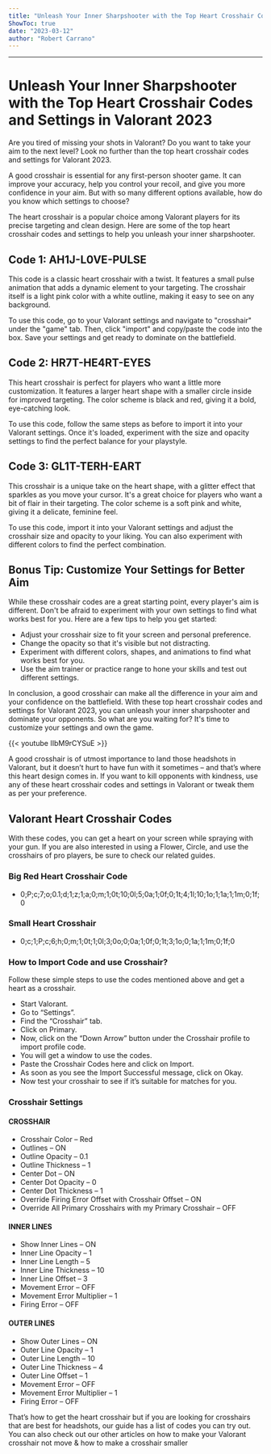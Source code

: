 ```yaml
---
title: "Unleash Your Inner Sharpshooter with the Top Heart Crosshair Codes and Settings in Valorant 2023"
ShowToc: true 
date: "2023-03-12"
author: "Robert Carrano"
---
```

*****
# Unleash Your Inner Sharpshooter with the Top Heart Crosshair Codes and Settings in Valorant 2023

Are you tired of missing your shots in Valorant? Do you want to take your aim to the next level? Look no further than the top heart crosshair codes and settings for Valorant 2023.

A good crosshair is essential for any first-person shooter game. It can improve your accuracy, help you control your recoil, and give you more confidence in your aim. But with so many different options available, how do you know which settings to choose?

The heart crosshair is a popular choice among Valorant players for its precise targeting and clean design. Here are some of the top heart crosshair codes and settings to help you unleash your inner sharpshooter.

## Code 1: AH1J-L0VE-PULSE

This code is a classic heart crosshair with a twist. It features a small pulse animation that adds a dynamic element to your targeting. The crosshair itself is a light pink color with a white outline, making it easy to see on any background. 

To use this code, go to your Valorant settings and navigate to "crosshair" under the "game" tab. Then, click "import" and copy/paste the code into the box. Save your settings and get ready to dominate on the battlefield.

## Code 2: HR7T-HE4RT-EYES

This heart crosshair is perfect for players who want a little more customization. It features a larger heart shape with a smaller circle inside for improved targeting. The color scheme is black and red, giving it a bold, eye-catching look.

To use this code, follow the same steps as before to import it into your Valorant settings. Once it's loaded, experiment with the size and opacity settings to find the perfect balance for your playstyle.

## Code 3: GL1T-TERH-EART

This crosshair is a unique take on the heart shape, with a glitter effect that sparkles as you move your cursor. It's a great choice for players who want a bit of flair in their targeting. The color scheme is a soft pink and white, giving it a delicate, feminine feel.

To use this code, import it into your Valorant settings and adjust the crosshair size and opacity to your liking. You can also experiment with different colors to find the perfect combination.

## Bonus Tip: Customize Your Settings for Better Aim

While these crosshair codes are a great starting point, every player's aim is different. Don't be afraid to experiment with your own settings to find what works best for you. Here are a few tips to help you get started:

- Adjust your crosshair size to fit your screen and personal preference.
- Change the opacity so that it's visible but not distracting.
- Experiment with different colors, shapes, and animations to find what works best for you.
- Use the aim trainer or practice range to hone your skills and test out different settings.

In conclusion, a good crosshair can make all the difference in your aim and your confidence on the battlefield. With these top heart crosshair codes and settings for Valorant 2023, you can unleash your inner sharpshooter and dominate your opponents. So what are you waiting for? It's time to customize your settings and own the game.

{{< youtube IIbM9rCYSuE >}} 



A good crosshair is of utmost importance to land those headshots in Valorant, but it doesn’t hurt to have fun with it sometimes – and that’s where this heart design comes in. If you want to kill opponents with kindness, use any of these heart crosshair codes and settings in Valorant or tweak them as per your preference.
 
## Valorant Heart Crosshair Codes
 
With these codes, you can get a heart on your screen while spraying with your gun. If you are also interested in using a Flower, Circle, and use the crosshairs of pro players, be sure to check our related guides.
 
### Big Red Heart Crosshair Code
 

 
- 0;P;c;7;o;0.1;d;1;z;1;a;0;m;1;0t;10;0l;5;0a;1;0f;0;1t;4;1l;10;1o;1;1a;1;1m;0;1f;0

 
### Small Heart Crosshair
 
- 0;c;1;P;c;6;h;0;m;1;0t;1;0l;3;0o;0;0a;1;0f;0;1t;3;1o;0;1a;1;1m;0;1f;0

 
### How to Import Code and use Crosshair?
 
Follow these simple steps to use the codes mentioned above and get a heart as a crosshair.
 
- Start Valorant.
 - Go to “Settings”.
 - Find the “Crosshair” tab.
 - Click on Primary.
 - Now, click on the “Down Arrow” button under the Crosshair profile to import profile code.
 - You will get a window to use the codes.
 - Paste the Crosshair Codes here and click on Import.
 - As soon as you see the Import Successful message, click on Okay.
 - Now test your crosshair to see if it’s suitable for matches for you.

 
### Crosshair Settings
 
#### CROSSHAIR
 
- Crosshair Color – Red
 - Outlines – ON
 - Outline Opacity – 0.1
 - Outline Thickness – 1
 - Center Dot – ON
 - Center Dot Opacity – 0
 - Center Dot Thickness – 1
 - Override Firing Error Offset with Crosshair Offset – ON
 - Override All Primary Crosshairs with my Primary Crosshair – OFF

 
#### INNER LINES
 
- Show Inner Lines – ON
 - Inner Line Opacity – 1
 - Inner Line Length – 5
 - Inner Line Thickness – 10
 - Inner Line Offset – 3
 - Movement Error – OFF
 - Movement Error Multiplier – 1
 - Firing Error – OFF

 
#### OUTER LINES
 
- Show Outer Lines – ON
 - Outer Line Opacity – 1
 - Outer Line Length – 10
 - Outer Line Thickness – 4
 - Outer Line Offset – 1
 - Movement Error – OFF
 - Movement Error Multiplier – 1
 - Firing Error – OFF

 
That’s how to get the heart crosshair but if you are looking for crosshairs that are best for headshots, our guide has a list of codes you can try out. You can also check out our other articles on how to make your Valorant crosshair not move & how to make a crosshair smaller




